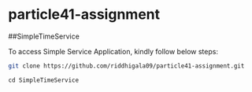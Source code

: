 # particle41-assignment

##SimpleTimeService

To access Simple Service Application, kindly follow below steps:

```bash
git clone https://github.com/riddhigala09/particle41-assignment.git
```
```
cd SimpleTimeService
```